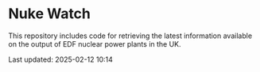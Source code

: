 # Nuke Watch

This repository includes code for retrieving the latest information available on the output of EDF nuclear power plants in the UK.

Last updated: 2025-02-12 10:14